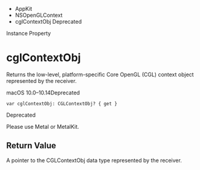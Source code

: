 

- AppKit
- NSOpenGLContext
-  cglContextObj Deprecated

Instance Property

# cglContextObj

Returns the low-level, platform-specific Core OpenGL (CGL) context object represented by the receiver.

macOS 10.0–10.14Deprecated

``` source
var cglContextObj: CGLContextObj? { get }
```

Deprecated

Please use Metal or MetalKit.

## Return Value

A pointer to the CGLContextObj data type represented by the receiver.

